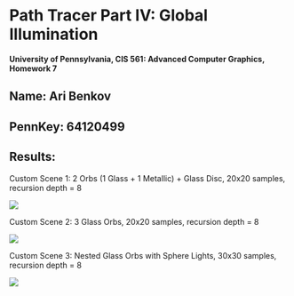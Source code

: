 Path Tracer Part IV: Global Illumination
======================

**University of Pennsylvania, CIS 561: Advanced Computer Graphics, Homework 7**

Name: Ari Benkov
------------
PennKey: 64120499
------------

Results:
------------
Custom Scene 1: 2 Orbs (1 Glass + 1 Metallic) + Glass Disc, 20x20 samples, recursion depth = 8

![](https://github.com/CIS-461-2021/homework-07-global-illumination-abenkov2/blob/master/test_renders/final_renders/2OrbsGlassDisc.png)

Custom Scene 2: 3 Glass Orbs, 20x20 samples, recursion depth = 8

![](https://github.com/CIS-461-2021/homework-07-global-illumination-abenkov2/blob/master/test_renders/final_renders/3GlassOrbs.png)

Custom Scene 3: Nested Glass Orbs with Sphere Lights, 30x30 samples, recursion depth = 8

![](https://github.com/CIS-461-2021/homework-07-global-illumination-abenkov2/blob/master/test_renders/final_renders/NestdOrbsWithSphereLights_30Samples.png)



